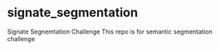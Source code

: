 # signate_segmentation
Signate Segnemtation Challenge
This repo is for semantic segmentation challenge
